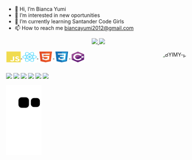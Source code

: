 - 👋 Hi, I’m Bianca Yumi
- 👀 I’m interested in new oportunities
- 🌱 I’m currently learning Santander Code Girls
- 📫 How to reach me biancayumi2012@gmail.com

<div align="center">
  <a href="https://github.com/BYIMYumi">
  <img height="180em" src="https://github-readme-stats.vercel.app/api?username=BYIMYumi&show_icons=true&theme=dracula&include_all_commits=true&count_private=true"/>
  <img height="180em" src="https://github-readme-stats.vercel.app/api/top-langs/?username=BYIMYumi&layout=compact&langs_count=7&theme=dracula"/>
</div>

<div style="display: inline_block"><br>
  <img align="center" alt="BYIM-Js" height="30" width="40" src="https://raw.githubusercontent.com/devicons/devicon/master/icons/javascript/javascript-plain.svg">
  <img align="center" alt="BYIM-React" height="30" width="40" src="https://raw.githubusercontent.com/devicons/devicon/master/icons/react/react-original.svg">
  <img align="center" alt="BYIM-HTML" height="30" width="40" src="https://raw.githubusercontent.com/devicons/devicon/master/icons/html5/html5-original.svg">
  <img align="center" alt="BYIM-CSS" height="30" width="40" src="https://raw.githubusercontent.com/devicons/devicon/master/icons/css3/css3-original.svg">
  <img align="center" alt="BYIM-Csharp" height="30" width="40" src="https://raw.githubusercontent.com/devicons/devicon/master/icons/csharp/csharp-original.svg">
  <img align="right" alt="BYIMY-pic" height="150" style="border-radius:50px;" src="https://giphy.com/gifs/kawaii-yumimlbb-hUN25g2iIDt4d7ihGo">
</div>
  
  ##
  
  <div>
  
   <a href="https://www.youtube.com/channel/UC8_09RSxDMsZ403sdstu2DA" target="_blank"><img src="https://img.shields.io/badge/YouTube-FF0000?style=for-the-badge&logo=youtube&logoColor=white" target="_blank"></a>
  <a href="https://www.instagram.com/watashi.yumi/" target="_blank"><img src="https://img.shields.io/badge/-Instagram-%23E4405F?style=for-the-badge&logo=instagram&logoColor=white" target="_blank"></a>
 	<a href="https://www.twitch.tv/yumichanmlbb" target="_blank"><img src="https://img.shields.io/badge/Twitch-9146FF?style=for-the-badge&logo=twitch&logoColor=white" target="_blank"></a>
 <a href="https://discord.gg/wagxzStdcR" target="_blank"><img src="https://img.shields.io/badge/Discord-7289DA?style=for-the-badge&logo=discord&logoColor=white" target="_blank"></a> 
  <a href = "https://accounts.google.com/SignOutOptions?hl=pt-BR&continue=https://mail.google.com&service=mail"><img src="https://img.shields.io/badge/-Gmail-%23333?style=for-the-badge&logo=gmail&logoColor=white" target="_blank"></a>
  <a href="https://www.linkedin.com/in/bianca-yumi-ishibashi-mendes-44a9a216a/?lipi=urn%3Ali%3Apage%3Ad_flagship3_feed%3Ban%2BjZwlOQa6Nxw%2FwwZsDQg%3D%3D" target="_blank"><img src="https://img.shields.io/badge/-LinkedIn-%230077B5?style=for-the-badge&logo=linkedin&logoColor=white" target="_blank"></a> 
  
   
  </div>
  
  ![Snake animation](https://github.com/BYIMYumi/BYIMYumi/blob/output/github-contribution-grid-snake.svg)
